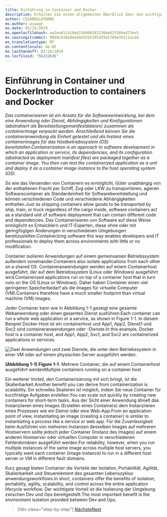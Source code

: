 ```yaml
---
title: Einführung in Container und Docker
description: Erhalten Sie einen allgemeinen Überblick über die wichtigsten Vorteile der Verwendung von Docker.
author: CESARDELATORRE
ms.author: wiwagn
ms.date: 02/15/2019
ms.openlocfilehash: aa3ead1cb184e23dd091822368e62f580ed73ee5
ms.sourcegitcommit: 0069cb3de8eed4e92b2195d29e5769a76111acdd
ms.translationtype: MT
ms.contentlocale: de-DE
ms.lasthandoff: 02/16/2019
ms.locfileid: "56332636"
---
```

# <a name="introduction-to-containers-and-docker"></a><span data-ttu-id="3418a-103">Einführung in Container und Docker</span><span class="sxs-lookup"><span data-stu-id="3418a-103">Introduction to containers and Docker</span></span>

<span data-ttu-id="3418a-104">*Das containerisieren ist ein Ansatz für die Softwareentwicklung, bei dem eine Anwendung oder Dienst, Abhängigkeiten und Konfigurationen (abstrahiert als Bereitstellungsmanifestdateien) zusammen als containerimage verpackt werden. Anschließend können Sie die containeranwendung als Einheit getestet und als Instanz eines containerimages für das Hostbetriebssystem (OS) bereitstellen.*</span><span class="sxs-lookup"><span data-stu-id="3418a-104">*Containerization is an approach to software development in which an application or service, its dependencies, and its configuration (abstracted as deployment manifest files) are packaged together as a container image. You then can test the containerized application as a unit and deploy it as a container image instance to the host operating system (OS).*</span></span>

<span data-ttu-id="3418a-105">So wie das Versenden von Containern es ermöglicht, Güter unabhängig von der enthaltenen Fracht per Schiff, Zug oder LKW zu transportieren, agieren Softwarecontainer als Standardeinheit für Softwarebereitstellung und können verschiedenen Code und verschiedene Abhängigkeiten enthalten.</span><span class="sxs-lookup"><span data-stu-id="3418a-105">Just as shipping containers allow goods to be transported by ship, train, or truck regardless of the cargo inside, software containers act as a standard unit of software deployment that can contain different code and dependencies.</span></span> <span data-ttu-id="3418a-106">Das Containerisieren von Software auf diese Weise ermöglicht es Entwicklern und IT-Experten, diese ohne oder mit geringfügigen Änderungen in verschiedenen Umgebungen bereitzustellen.</span><span class="sxs-lookup"><span data-stu-id="3418a-106">Containerizing software this way enables developers and IT professionals to deploy them across environments with little or no modification.</span></span>

<span data-ttu-id="3418a-107">Container isolieren Anwendungen auf einem gemeinsamen Betriebssystem außerdem voneinander.</span><span class="sxs-lookup"><span data-stu-id="3418a-107">Containers also isolate applications from each other on a shared OS.</span></span> <span data-ttu-id="3418a-108">Containeranwendungen werden auf einem Containerhost ausgeführt, der auf dem Betriebssystem (Linux oder Windows) ausgeführt wird.</span><span class="sxs-lookup"><span data-stu-id="3418a-108">Containerized applications run on top of a container host that in turn runs on the OS (Linux or Windows).</span></span> <span data-ttu-id="3418a-109">Daher haben Container einen viel geringeren Speicherbedarf als die Images für virtuelle Computer (VM).</span><span class="sxs-lookup"><span data-stu-id="3418a-109">Containers therefore have a much smaller footprint than virtual machine (VM) images.</span></span>

<span data-ttu-id="3418a-110">Jeder Container kann wie in Abbildung 1-1 gezeigt eine gesamte Webanwendung oder einen gesamten Dienst ausführen.</span><span class="sxs-lookup"><span data-stu-id="3418a-110">Each container can run a whole web application or a service, as shown in Figure 1-1.</span></span> <span data-ttu-id="3418a-111">In diesem Beispiel Docker-Host ist ein containerhost und App1, App2, Dienst1 und Svc2 sind containeranwendungen oder -Dienste.</span><span class="sxs-lookup"><span data-stu-id="3418a-111">In this example, Docker host is a container host, and App1, App2, Svc1, and Svc2 are containerized applications or services.</span></span>

![Zwei Anwendungen und zwei Dienste, die unter dem Betriebssystem in einer VM oder auf einem physischen Server ausgeführt werden.](./media/image1.png)

<span data-ttu-id="3418a-113">**(Abbildung 1-1)**.</span><span class="sxs-lookup"><span data-stu-id="3418a-113">**Figure 1-1**.</span></span> <span data-ttu-id="3418a-114">Mehrere Container, die auf einem Containerhost ausgeführt werden</span><span class="sxs-lookup"><span data-stu-id="3418a-114">Multiple containers running on a container host</span></span>

<span data-ttu-id="3418a-115">Ein weiterer Vorteil, den Containerisierung mit sich bringt, ist die Skalierbarkeit.</span><span class="sxs-lookup"><span data-stu-id="3418a-115">Another benefit you can derive from containerization is scalability.</span></span> <span data-ttu-id="3418a-116">Ein schnelles Skalieren ist möglich, indem Sie neue Container für kurzfristige Aufgaben erstellen.</span><span class="sxs-lookup"><span data-stu-id="3418a-116">You can scale out quickly by creating new containers for short-term tasks.</span></span> <span data-ttu-id="3418a-117">Aus der Sicht einer Anwendung ähnelt das Instanziieren eines Images (Erstellen eines Containers) dem Instanziieren eines Prozesses wie ein Dienst oder eine Web-App.</span><span class="sxs-lookup"><span data-stu-id="3418a-117">From an application point of view, instantiating an image (creating a container) is similar to instantiating a process like a service or web app.</span></span> <span data-ttu-id="3418a-118">Für die Zuverlässigkeit beim Ausführen von mehreren Instanzen desselben Images auf mehreren Hostservern sollte jedoch jeder Container (Instanz des Images) auf einem anderen Hostserver oder virtuellen Computer in verschiedenen Fehlerdomänen ausgeführt werden.</span><span class="sxs-lookup"><span data-stu-id="3418a-118">For reliability, however, when you run multiple instances of the same image across multiple host servers, you typically want each container (image instance) to run in a different host server or VM in different fault domains.</span></span>

<span data-ttu-id="3418a-119">Kurz gesagt bieten Container die Vorteile der Isolation, Portabilität, Agilität, Skalierbarkeit und Steuerelement des gesamten Lebenszyklus anwendungsworkflows.</span><span class="sxs-lookup"><span data-stu-id="3418a-119">In short, containers offer the benefits of isolation, portability, agility, scalability, and control across the entire application lifecycle workflow.</span></span> <span data-ttu-id="3418a-120">Der wichtigste Vorteil ist die Isolierung der Umgebung zwischen Dev und Ops bereitgestellt.</span><span class="sxs-lookup"><span data-stu-id="3418a-120">The most important benefit is the environment isolation provided between Dev and Ops.</span></span>

>[!div class="step-by-step"]
>[<span data-ttu-id="3418a-121">Nächste</span><span class="sxs-lookup"><span data-stu-id="3418a-121">Next</span></span>](what-is-docker.md)
